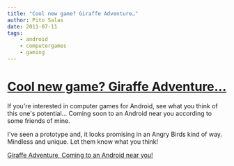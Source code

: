 ```yaml
---
title: "Cool new game? Giraffe Adventure…"
author: Pito Salas
date: 2011-07-11
tags:
    - android
    - computergames
    - gaming
---
```

# [Cool new game? Giraffe Adventure…](None)




If you're interested in computer games for Android, see what you think of this
one's potential… Coming soon to an Android near you according to some friends
of mine.

I've seen a prototype and, it looks promising in an Angry Birds kind of way.
Mindless and unique. Let them know what you think!

[Giraffe Adventure, Coming to an Android near
you!](<http://unbouncepages.com/giraffe-adventure/>)


